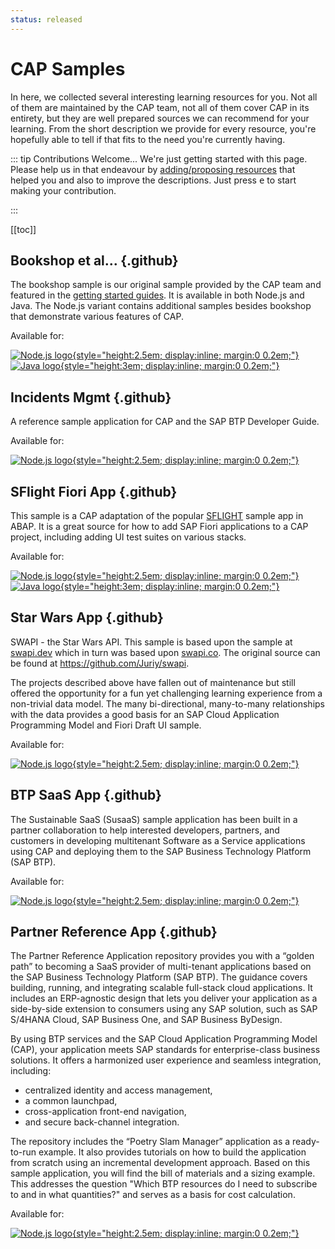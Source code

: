 ```yaml
---
status: released
---
```


# CAP Samples

In here, we collected several interesting learning resources for you. Not all of them are maintained by the CAP team, not all of them cover CAP in its entirety, but they are well prepared sources we can recommend for your learning. From the short description we provide for every resource, you're hopefully able to tell if that fits to the need you're currently having.

::: tip Contributions Welcome...
We're just getting started with this page. Please help us in that endeavour by [adding/proposing resources](https://github.com/cap-js/docs/pulls) that helped you and also to improve the descriptions. Just press <kbd>e</kbd> to start making your contribution.

:::


[[toc]]



<style scoped>

  h3.github::before {
    content: "";
    background: url(./assets/github.svg) no-repeat 0 0;
    background-size: 30px;
    height: 30px;
    width: 30px;
    margin-top: -4px;
    margin-right: 11px;
    vertical-align: middle;
    display: inline-block;
  }

  main .vp-doc a:has(> img) {
    display: inline-flex;
    align-items: center;
    transition: opacity 0.2s;
   }
   main .vp-doc a:has(> img):hover {
      opacity: 0.7;
   }
   main .vp-doc a:has(> img):not(:last-child) {
      margin-right: 1em;
   }

</style>



## Bookshop et al... {.github}

The bookshop sample is our original sample provided by the CAP team and featured in the [getting started guides](../get-started/in-a-nutshell).
It is available in both Node.js and Java. The Node.js variant contains additional samples besides bookshop that demonstrate various features of CAP.

Available for:

[![Node.js logo](../assets/logos/nodejs.svg 'Link to the cloud-cap-samples repository.'){style="height:2.5em; display:inline; margin:0 0.2em;"}](https://github.com/sap-samples/cloud-cap-samples)
[![Java logo](../assets/logos/java.svg 'link to the cloud-cap-samples-java repository.'){style="height:3em; display:inline; margin:0 0.2em;"}](https://github.com/sap-samples/cloud-cap-samples-java)



## Incidents Mgmt {.github}

A reference sample application for CAP and the SAP BTP Developer Guide.

Available for:

[![Node.js logo](../assets/logos/nodejs.svg 'Link to the incident-app repository.'){style="height:2.5em; display:inline; margin:0 0.2em;"}](https://github.com/cap-js/incidents-app)



## SFlight Fiori App {.github}

This sample is a CAP adaptation of the popular [SFLIGHT](https://blog.sap-press.com/what-is-sflight-and-the-flight-and-booking-data-model-for-abap) sample app in ABAP. It is a great source for how to add SAP Fiori applications to a CAP project, including adding UI test suites on various stacks.

Available for:

[![Node.js logo](../assets/logos/nodejs.svg 'Link to the cap-sflight repository.'){style="height:2.5em; display:inline; margin:0 0.2em;"}](https://github.com/sap-samples/cap-sflight)
[![Java logo](../assets/logos/java.svg 'Link to the cap-sflight repository.'){style="height:3em; display:inline; margin:0 0.2em;"}](https://github.com/sap-samples/cap-sflight)



## Star Wars App {.github}

SWAPI - the Star Wars API. This sample is based upon the sample at [swapi.dev](https://swapi.dev) which in turn was based upon [swapi.co](https://swapi.dev/about). The original source can be found at https://github.com/Juriy/swapi.

The projects described above have fallen out of maintenance but still offered the opportunity for a fun yet challenging learning experience from a non-trivial data model. The many bi-directional, many-to-many relationships with the data provides a good basis for an SAP Cloud Application Programming Model and Fiori Draft UI sample.

Available for:

[![Node.js logo](../assets/logos/nodejs.svg 'Link to the Star Wars app repository.'){style="height:2.5em; display:inline; margin:0 0.2em;"}](https://github.com/SAP-samples/cloud-cap-hana-swapi)



## BTP SaaS App {.github}

The Sustainable SaaS (SusaaS) sample application has been built in a partner collaboration to help interested developers, partners, and customers in developing multitenant Software as a Service applications using CAP and deploying them to the SAP Business Technology Platform (SAP BTP).

Available for:

[![Node.js logo](../assets/logos/nodejs.svg 'Link to the Sustainable SaaS (SusaaS) repository.'){style="height:2.5em; display:inline; margin:0 0.2em;"}](https://github.com/SAP-samples/btp-cap-multitenant-saas)


## Partner Reference App {.github}

The Partner Reference Application repository provides you with a “golden path” to becoming a SaaS provider of multi-tenant applications based on the SAP Business Technology Platform (SAP BTP).
The guidance covers building, running, and integrating scalable full-stack cloud applications. It includes an ERP-agnostic design that lets you deliver your application as a side-by-side extension to consumers using any SAP solution, such as SAP S/4HANA Cloud, SAP Business One, and SAP Business ByDesign.

By using BTP services and the SAP Cloud Application Programming Model (CAP), your application meets SAP standards for enterprise-class business solutions. It offers a harmonized user experience and seamless integration, including:
- centralized identity and access management,
- a common launchpad,
- cross-application front-end navigation,
- and secure back-channel integration.

The repository includes the “Poetry Slam Manager” application as a ready-to-run example. It also provides tutorials on how to build the application from scratch using an incremental development approach.
Based on this sample application, you will find the bill of materials and a sizing example. This addresses the question "Which BTP resources do I need to subscribe to and in what quantities?" and serves as a basis for cost calculation.

Available for:

[![Node.js logo](../assets/logos/nodejs.svg 'Link to the Partner Reference app repository.'){style="height:2.5em; display:inline; margin:0 0.2em;"}](https://github.com/SAP-samples/partner-reference-application)
